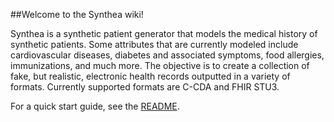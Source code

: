 ##Welcome to the Synthea wiki!

Synthea is a synthetic patient generator that models the medical history of synthetic patients. Some attributes that are currently modeled include cardiovascular diseases, diabetes and associated symptoms, food allergies, immunizations, and much more. The objective is to create a collection of fake, but realistic, electronic health records outputted in a variety of formats. Currently supported formats are C-CDA and FHIR STU3.

For a quick start guide, see the [README](https://github.com/synthetichealth/synthea/blob/master/README.md).